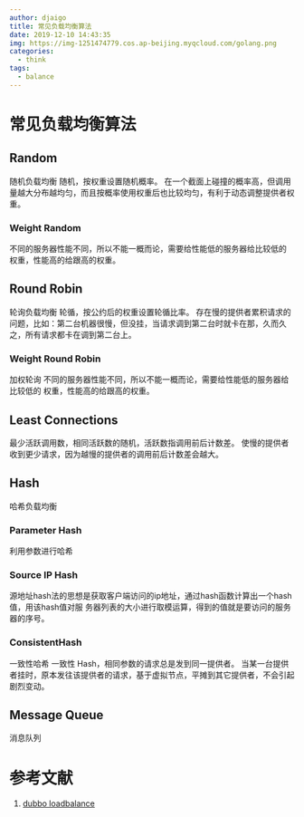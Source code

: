 ```yaml
---
author: djaigo
title: 常见负载均衡算法
date: 2019-12-10 14:43:35
img: https://img-1251474779.cos.ap-beijing.myqcloud.com/golang.png
categories: 
  - think
tags: 
  - balance
---
```


# 常见负载均衡算法

## Random
随机负载均衡
随机，按权重设置随机概率。
在一个截面上碰撞的概率高，但调用量越大分布越均匀，而且按概率使用权重后也比较均匀，有利于动态调整提供者权重。
### Weight Random
不同的服务器性能不同，所以不能一概而论，需要给性能低的服务器给比较低的
权重，性能高的给跟高的权重。

## Round Robin
轮询负载均衡
轮循，按公约后的权重设置轮循比率。
存在慢的提供者累积请求的问题，比如：第二台机器很慢，但没挂，当请求调到第二台时就卡在那，久而久之，所有请求都卡在调到第二台上。
### Weight Round Robin
加权轮询
不同的服务器性能不同，所以不能一概而论，需要给性能低的服务器给比较低的
权重，性能高的给跟高的权重。

## Least Connections
最少活跃调用数，相同活跃数的随机，活跃数指调用前后计数差。
使慢的提供者收到更少请求，因为越慢的提供者的调用前后计数差会越大。

## Hash
哈希负载均衡

### Parameter Hash
利用参数进行哈希

### Source IP Hash
源地址hash法的思想是获取客户端访问的ip地址，通过hash函数计算出一个hash值，用该hash值对服
务器列表的大小进行取模运算，得到的值就是要访问的服务器的序号。

### ConsistentHash
一致性哈希
一致性 Hash，相同参数的请求总是发到同一提供者。
当某一台提供者挂时，原本发往该提供者的请求，基于虚拟节点，平摊到其它提供者，不会引起剧烈变动。

## Message Queue
消息队列


# 参考文献
1. [dubbo loadbalance](https://dubbo.gitbooks.io/dubbo-user-book/content/demos/loadbalance.html)